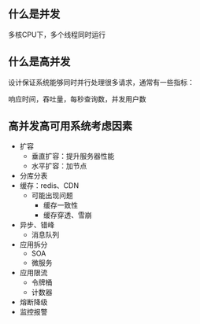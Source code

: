 ## 什么是并发

多核CPU下，多个线程同时运行

## 什么是高并发

设计保证系统能够同时并行处理很多请求，通常有一些指标：

响应时间，吞吐量，每秒查询数，并发用户数

## 高并发高可用系统考虑因素

* 扩容
    * 垂直扩容：提升服务器性能
    * 水平扩容：加节点
* 分库分表
* 缓存：redis、CDN
    * 可能出现问题
        * 缓存一致性
        * 缓存穿透、雪崩
* 异步、错峰
    * 消息队列
* 应用拆分
    * SOA
    * 微服务
* 应用限流
    * 令牌桶
    * 计数器
* 熔断降级
* 监控报警
